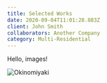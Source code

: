 ```yaml
---
title: Selected Works
date: 2020-09-04T11:01:28.883Z
client: John Smith
collaborators: Another Company
category: Multi-Residential
---
```

Hello, images!

![Okinomiyaki](/images/uploads/43163917-0a25-431f-9b58-ab420df2052e.jpeg "Okinomiyaki")